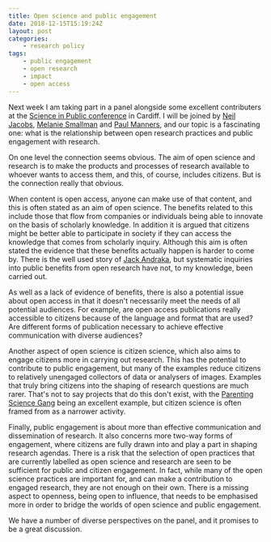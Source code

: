 ```yaml
---
title: Open science and public engagement
date: 2018-12-15T15:19:24Z
layout: post
categories:
    - research policy
tags:
    - public engagement
    - open research
    - impact
    - open access
---
```


Next week I am taking part in a panel alongside some excellent contributers at the [Science in Public conference](https://www.sip2018cardiff.com/) in Cardiff. I will be joined by [Neil Jacobs](https://www.jisc.ac.uk/staff/neil-jacobs), [Melanie Smallman](https://www.ucl.ac.uk/sts/people/dr-melanie-smallman) and [Paul Manners](https://www.publicengagement.ac.uk/about-us/team), and our topic is a fascinating one: what is the relationship between open research practices and public engagement with research.

On one level the connection seems obvious. The aim of open science and research is to make the products and processes of research available to whoever wants to access them, and this, of course, includes citizens. But is the connection really that obvious.

When content is open access, anyone can make use of that content, and this is often stated as an aim of open science. The benefits related to this include those that flow from companies or individuals being able to innovate on the basis of scholarly knowledge. In addition it is argued that citizens might be better able to participate in society if they can access the knowledge that comes from scholarly inquiry. Although this aim is often stated the evidence that these benefits actually happen is harder to come by. There is the well used story of [Jack Andraka](https://en.wikipedia.org/wiki/Jack_Andraka), but systematic inquiries into public benefits from open research have not, to my knowledge, been carried out.

As well as a lack of evidence of benefits, there is also a potential issue about open access in that it doesn't necessarily meet the needs of all potential audiences. For example, are open access publications really accessible to citizens because of the language and format that are used? Are different forms of publication necessary to achieve effective communication with diverse audiences?

Another aspect of open science is citizen science, which also aims to engage citizens more in carrying out research. This has the potential to contribute to public engagement, but many of the examples reduce citizens to relatively unengaged collectors of data or analysers of images. Examples that truly bring citizens into the shaping of research questions are much rarer. That's not to say projects that do this don't exist, with the [Parenting Science Gang](http://parentingsciencegang.org.uk) being an excellent example, but citizen science is often framed from as a narrower activity.

Finally, public engagement is about more than effective communication and dissemination of research. It also concerns more two-way forms of engagement, where citizens are fully drawn into and play a part in shaping research agendas. There is a risk that the selection of open practices that are currently labelled as open science and research are seen to be sufficient for public and citizen engagement. In fact, while many of the open science practices are important for, and can make a contribution to engaged research, they are not enough on their own. There is a missing aspect to openness, being open to influence, that needs to be emphasised more in order to bridge the worlds of open science and public engagement.

We have a number of diverse perspectives on the panel, and it promises to be a great discussion.